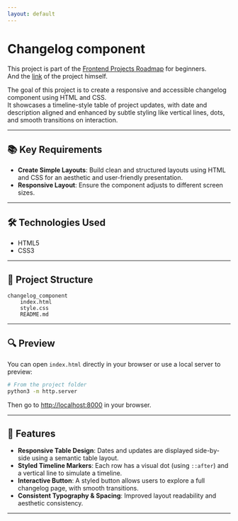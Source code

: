 ```yaml
---
layout: default
---
```

# Changelog component

This project is part of the [Frontend Projects Roadmap](https://roadmap.sh/frontend/projects) for beginners.  
And the [link](https://roadmap.sh/projects/changelog-component) of the project himself.

The goal of this project is to create a responsive and accessible changelog component using HTML and CSS.  
It showcases a timeline-style table of project updates, with date and description aligned and enhanced by subtle styling like vertical lines, dots, and smooth transitions on interaction.

---

## 📚 Key Requirements

- **Create Simple Layouts**: Build clean and structured layouts using HTML and CSS for an aesthetic and user-friendly presentation.
- **Responsive Layout**: Ensure the component adjusts to different screen sizes.

---

## 🛠️ Technologies Used

- HTML5
- CSS3

---

## 📁 Project Structure
<!-- START PROJECT STRUCTURE -->
```
changelog_component
	index.html
	style.css
	README.md

```
<!-- END PROJECT STRUCTURE -->

---

## 🔍 Preview

You can open `index.html` directly in your browser or use a local server to preview:

```bash
# From the project folder
python3 -m http.server
```

Then go to [http://localhost:8000](http://localhost:8000) in your browser.

---

## 🚀 Features

- **Responsive Table Design**: Dates and updates are displayed side-by-side using a semantic table layout.
- **Styled Timeline Markers**: Each row has a visual dot (using `::after`) and a vertical line to simulate a timeline.
- **Interactive Button**: A styled button allows users to explore a full changelog page, with smooth transitions.
- **Consistent Typography & Spacing**: Improved layout readability and aesthetic consistency.

---
